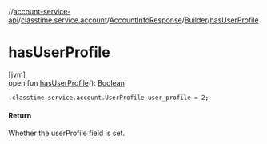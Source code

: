 //[account-service-api](../../../../index.md)/[classtime.service.account](../../index.md)/[AccountInfoResponse](../index.md)/[Builder](index.md)/[hasUserProfile](has-user-profile.md)

# hasUserProfile

[jvm]\
open fun [hasUserProfile](has-user-profile.md)(): [Boolean](https://kotlinlang.org/api/latest/jvm/stdlib/kotlin/-boolean/index.html)

`.classtime.service.account.UserProfile user_profile = 2;`

#### Return

Whether the userProfile field is set.
